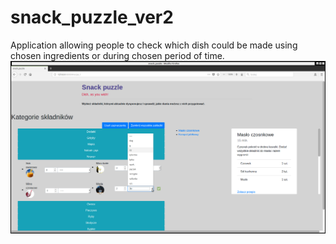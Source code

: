 # snack_puzzle_ver2
Application allowing people to check which dish could be made using chosen ingredients or during chosen period of time.  
![Alt text](/snack_puzzle/static/images/snack01.png "Snack Puzzle")
